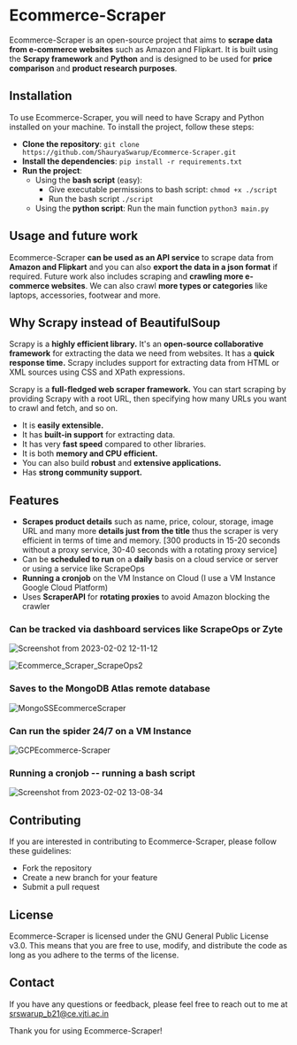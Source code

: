 # Ecommerce-Scraper

Ecommerce-Scraper is an open-source project that aims to **scrape data from e-commerce websites** such as Amazon and Flipkart. It is built using the **Scrapy framework** and **Python** and is designed to be used for **price comparison** and **product research purposes**.

## Installation
To use Ecommerce-Scraper, you will need to have Scrapy and Python installed on your machine.
To install the project, follow these steps:

+ **Clone the repository**: ```git clone https://github.com/ShauryaSwarup/Ecommerce-Scraper.git```
+ **Install the dependencies**: ```pip install -r requirements.txt```
+ **Run the project**:
	+ Using the **bash script** (easy): 
		+ Give executable permissions to bash script: ```chmod +x ./script```
		+ Run the bash script ```./script```
	+ Using the **python script**: Run the main function ```python3 main.py```

## Usage and future work
Ecommerce-Scraper **can be used as an API service** to scrape data from **Amazon and Flipkart** and you can also **export the data in a json format** if required.
Future work also includes scraping and **crawling more e-commerce websites**.
We can also crawl **more types or categories** like laptops, accessories, footwear and more.

## Why Scrapy instead of BeautifulSoup
Scrapy is a **highly efficient library.** It's an **open-source collaborative framework** for extracting the data we need from websites. It has a **quick response time.** Scrapy includes support for extracting data from HTML or XML sources using CSS and XPath expressions.

Scrapy is a **full-fledged web scraper framework.** You can start scraping by providing Scrapy with a root URL, then specifying how many URLs you want to crawl and fetch, and so on.

- It is **easily extensible.**
- It has **built-in support** for extracting data.
- It has very **fast speed** compared to other libraries.
- It is both **memory and CPU efficient.**
- You can also build **robust** and **extensive applications.**
- Has **strong community support.**

## Features
- **Scrapes product details** such as name, price, colour, storage, image URL and many more **details just from the title** thus the scraper is very efficient in terms of time and memory. 
[300 products in 15-20 seconds without a proxy service, 30-40 seconds with a rotating proxy service]
- Can be **scheduled to run** on a **daily** basis on a cloud service or server or using a service like ScrapeOps
- **Running a cronjob** on the VM Instance on Cloud (I use a VM Instance Google Cloud Platform)
- Uses **ScraperAPI** for **rotating proxies** to avoid Amazon blocking the crawler

### Can be tracked via dashboard services like ScrapeOps or Zyte 

![Screenshot from 2023-02-02 12-11-12](https://user-images.githubusercontent.com/116101909/216255656-05a9b2ac-77ad-4e81-9ce7-6cc6088b9a01.png)

![Ecommerce_Scraper_ScrapeOps2](https://user-images.githubusercontent.com/116101909/216258610-55ea9567-2dd9-476f-8183-22aa18bf4024.gif)

### Saves to the MongoDB Atlas remote database

![MongoSSEcommerceScraper](https://user-images.githubusercontent.com/116101909/216258884-76b103da-7194-4fcf-9813-e05114047ce2.jpg)

### Can run the spider 24/7 on a VM Instance

![GCPEcommerce-Scraper](https://user-images.githubusercontent.com/116101909/216259989-811354d2-70e6-4cf9-a2b8-72c178734771.jpg)

### Running a cronjob -- running a bash script

![Screenshot from 2023-02-02 13-08-34](https://user-images.githubusercontent.com/116101909/216261443-284912a6-9f44-4dc6-b562-9908032ee25c.png)


## Contributing

If you are interested in contributing to Ecommerce-Scraper, please follow these guidelines:

- Fork the repository
- Create a new branch for your feature
- Submit a pull request

## License
Ecommerce-Scraper is licensed under the GNU General Public License v3.0. This means that you are free to use, modify, and distribute the code as long as you adhere to the terms of the license.

## Contact
If you have any questions or feedback, please feel free to reach out to me at srswarup_b21@ce.vjti.ac.in

Thank you for using Ecommerce-Scraper!
